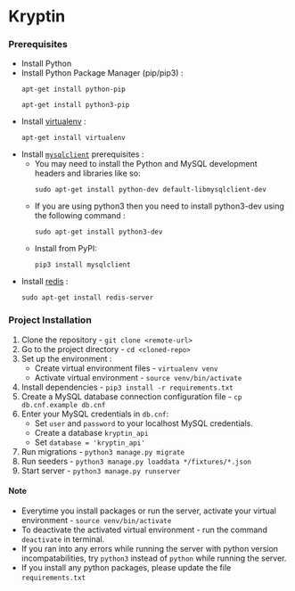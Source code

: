 # Kryptin

### Prerequisites
* Install Python
* Install Python Package Manager (pip/pip3) :
    ```
    apt-get install python-pip
    ```
    ```
    apt-get install python3-pip
    ```
* Install [virtualenv](https://gist.github.com/Geoyi/d9fab4f609e9f75941946be45000632b) :
    ```
    apt-get install virtualenv
    ```
* Install [`mysqlclient`](https://pypi.org/project/mysqlclient/) prerequisites :
    * You may need to install the Python and MySQL development headers and libraries like so:
        ```
        sudo apt-get install python-dev default-libmysqlclient-dev
        ```
    * If you are using python3 then you need to install python3-dev using the following command :
        ```
        sudo apt-get install python3-dev
        ```
    * Install from PyPI:
        ```
        pip3 install mysqlclient
        ```
* Install [redis](https://redis.io/) :
    ```
    sudo apt-get install redis-server
    ```

### Project Installation

1. Clone the repository - `git clone <remote-url>`
2. Go to the project directory - `cd <cloned-repo>`
3. Set up the environment :
    * Create virtual environment files - `virtualenv venv`
    * Activate virtual environment - `source venv/bin/activate`
4. Install dependencies - `pip3 install -r requirements.txt`
5. Create a MySQL database connection configuration file - `cp db.cnf.example db.cnf`
6. Enter your MySQL credentials in `db.cnf`:
    * Set `user` and `password` to your localhost MySQL credentials.
    * Create a database `kryptin_api`
    * Set `database = 'kryptin_api'`
7. Run migrations - `python3 manage.py migrate`
8. Run seeders - `python3 manage.py loaddata */fixtures/*.json`
9. Start server - `python3 manage.py runserver`

#### Note
* Everytime you install packages or run the server, activate your virtual environment - `source venv/bin/activate`
* To deactivate the activated virtual environment - run the command `deactivate` in terminal.
* If you ran into any errors while running the server with python version incompatabilities, try `python3` instead of `python` while running the server.
* If you install any python packages, please update the file `requirements.txt`
